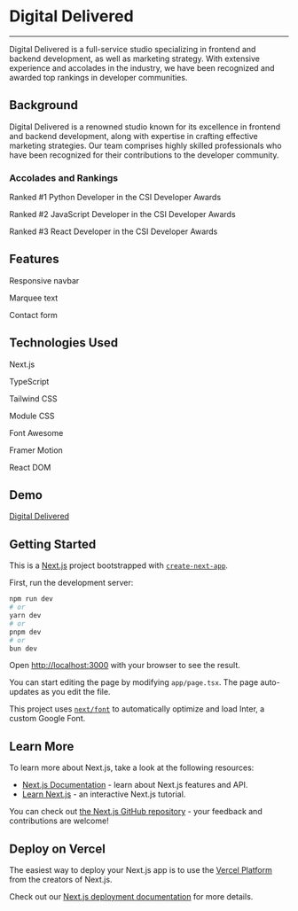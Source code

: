 # Digital Delivered
___
Digital Delivered is a full-service studio specializing in frontend and backend development, as well as marketing strategy. With extensive experience and accolades in the industry, we have been recognized and awarded top rankings in developer communities.

## Background
Digital Delivered is a renowned studio known for its excellence in frontend and backend development, along with expertise in crafting effective marketing strategies. Our team comprises highly skilled professionals who have been recognized for their contributions to the developer community.

### Accolades and Rankings
Ranked #1 Python Developer in the CSI Developer Awards

Ranked #2 JavaScript Developer in the CSI Developer Awards

Ranked #3 React Developer in the CSI Developer Awards

## Features
Responsive navbar

Marquee text

Contact form

## Technologies Used
Next.js

TypeScript

Tailwind CSS

Module CSS

Font Awesome

Framer Motion

React DOM

## Demo
[Digital Delivered](https://digital-delivered.vercel.app/)


## Getting Started

This is a [Next.js](https://nextjs.org/) project bootstrapped with [`create-next-app`](https://github.com/vercel/next.js/tree/canary/packages/create-next-app).

First, run the development server:

```bash
npm run dev
# or
yarn dev
# or
pnpm dev
# or
bun dev
```

Open [http://localhost:3000](http://localhost:3000) with your browser to see the result.

You can start editing the page by modifying `app/page.tsx`. The page auto-updates as you edit the file.

This project uses [`next/font`](https://nextjs.org/docs/basic-features/font-optimization) to automatically optimize and load Inter, a custom Google Font.

## Learn More

To learn more about Next.js, take a look at the following resources:

- [Next.js Documentation](https://nextjs.org/docs) - learn about Next.js features and API.
- [Learn Next.js](https://nextjs.org/learn) - an interactive Next.js tutorial.

You can check out [the Next.js GitHub repository](https://github.com/vercel/next.js/) - your feedback and contributions are welcome!

## Deploy on Vercel

The easiest way to deploy your Next.js app is to use the [Vercel Platform](https://vercel.com/new?utm_medium=default-template&filter=next.js&utm_source=create-next-app&utm_campaign=create-next-app-readme) from the creators of Next.js.

Check out our [Next.js deployment documentation](https://nextjs.org/docs/deployment) for more details.
